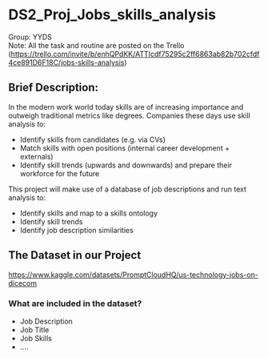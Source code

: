 # DS2_Proj_Jobs_skills_analysis
Group: YYDS  
Note: All the task and routine are posted on the Trello (https://trello.com/invite/b/enhQPdKK/ATTIcdf75295c2ff6863ab82b702cfdf4ce891D6F18C/jobs-skills-analysis)  
## Brief Description:  
In the modern work world today skills are of increasing importance and outweigh traditional metrics like degrees. Companies these days use skill analysis to:  
+ Identify skills from candidates (e.g. via CVs)
+ Match skills with open positions (internal career development + externals)
+ Identify skill trends (upwards and downwards) and prepare their workforce for the future  
  
This project will make use of a database of job descriptions and run text analysis to:  
+ Identify skills and map to a skills ontology
+ Identify skill trends
+ Identify job description similarities

## The Dataset in our Project
https://www.kaggle.com/datasets/PromptCloudHQ/us-technology-jobs-on-dicecom
### What are included in the dataset?
+ Job Description
+ Job Title
+ Job Skills
+ ....
